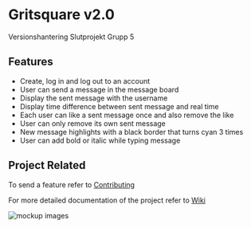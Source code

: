 # Gritsquare v2.0

Versionshantering Slutprojekt Grupp 5

## Features

- Create, log in and log out to an account
- User can send a message in the message board
- Display the sent message with the username
- Display time difference between sent message and real time
- Each user can like a sent message once and also remove the like
- User can only remove its own sent message
- New message highlights with a black border that turns cyan 3 times
- User can add bold or italic while typing message


## Project Related

To send a feature refer to [Contributing](https://github.com/tevee/versionshantering-grupp5-slutprojekt/blob/main/CONTRIBUTING.md)

For more detailed documentation of the project refer to [Wiki](https://github.com/tevee/versionshantering-grupp5-slutprojekt/wiki)

![mockup images](https://github.com/tevee/versionshantering-grupp5-slutprojekt/blob/main/images/mockup.jpg?raw=true)
